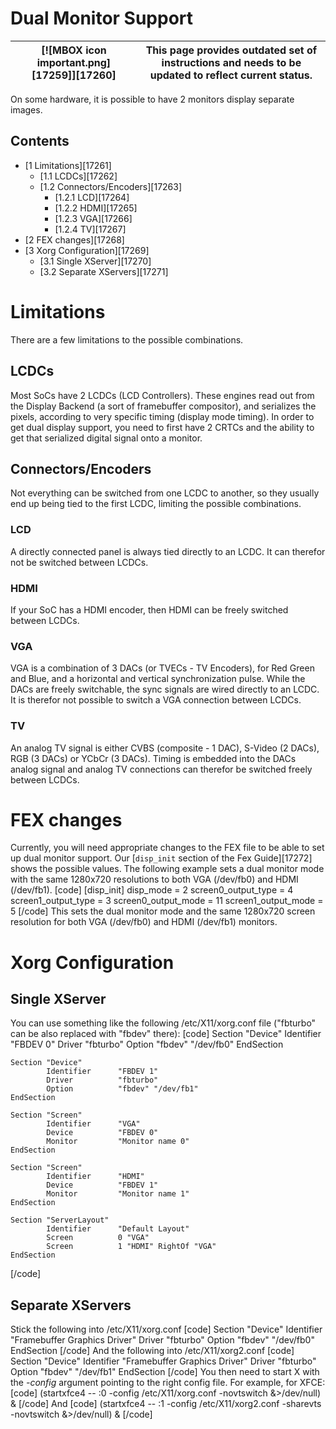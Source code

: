 # Dual Monitor Support
[![MBOX icon important.png][17259]][17260] | This page provides outdated set of instructions and needs to be updated to reflect current status.   
---|---  
On some hardware, it is possible to have 2 monitors display separate images. 
## Contents
  * [1 Limitations][17261]
    * [1.1 LCDCs][17262]
    * [1.2 Connectors/Encoders][17263]
      * [1.2.1 LCD][17264]
      * [1.2.2 HDMI][17265]
      * [1.2.3 VGA][17266]
      * [1.2.4 TV][17267]
  * [2 FEX changes][17268]
  * [3 Xorg Configuration][17269]
    * [3.1 Single XServer][17270]
    * [3.2 Separate XServers][17271]

# Limitations
There are a few limitations to the possible combinations. 
## LCDCs
Most SoCs have 2 LCDCs (LCD Controllers). These engines read out from the Display Backend (a sort of framebuffer compositor), and serializes the pixels, according to very specific timing (display mode timing). In order to get dual display support, you need to first have 2 CRTCs and the ability to get that serialized digital signal onto a monitor. 
## Connectors/Encoders
Not everything can be switched from one LCDC to another, so they usually end up being tied to the first LCDC, limiting the possible combinations. 
### LCD
A directly connected panel is always tied directly to an LCDC. It can therefor not be switched between LCDCs. 
### HDMI
If your SoC has a HDMI encoder, then HDMI can be freely switched between LCDCs. 
### VGA
VGA is a combination of 3 DACs (or TVECs - TV Encoders), for Red Green and Blue, and a horizontal and vertical synchronization pulse. While the DACs are freely switchable, the sync signals are wired directly to an LCDC. It is therefor not possible to switch a VGA connection between LCDCs. 
### TV
An analog TV signal is either CVBS (composite - 1 DAC), S-Video (2 DACs), RGB (3 DACs) or YCbCr (3 DACs). Timing is embedded into the DACs analog signal and analog TV connections can therefor be switched freely between LCDCs. 
# FEX changes
Currently, you will need appropriate changes to the FEX file to be able to set up dual monitor support. Our [`disp_init` section of the Fex Guide][17272] shows the possible values. 
The following example sets a dual monitor mode with the same 1280x720 resolutions to both VGA (/dev/fb0) and HDMI (/dev/fb1). 
[code] 
    [disp_init]
    disp_mode = 2
    screen0_output_type = 4
    screen1_output_type = 3
    screen0_output_mode = 11
    screen1_output_mode = 5
[/code]
This sets the dual monitor mode and the same 1280x720 screen resolution for both VGA (/dev/fb0) and HDMI (/dev/fb1) monitors. 
# Xorg Configuration
## Single XServer
You can use something like the following /etc/X11/xorg.conf file ("fbturbo" can be also replaced with "fbdev" there): 
[code] 
    Section "Device"
            Identifier      "FBDEV 0"
            Driver          "fbturbo"
            Option          "fbdev" "/dev/fb0"
    EndSection
    
    Section "Device"
            Identifier      "FBDEV 1"
            Driver          "fbturbo"
            Option          "fbdev" "/dev/fb1"
    EndSection
    
    Section "Screen"
            Identifier      "VGA"
            Device          "FBDEV 0"
            Monitor         "Monitor name 0"
    EndSection
    
    Section "Screen"
            Identifier      "HDMI"
            Device          "FBDEV 1"
            Monitor         "Monitor name 1"
    EndSection
    
    Section "ServerLayout"
            Identifier      "Default Layout"
            Screen          0 "VGA"
            Screen          1 "HDMI" RightOf "VGA"
    EndSection
[/code]
## Separate XServers
Stick the following into /etc/X11/xorg.conf 
[code] 
    Section "Device"
        Identifier "Framebuffer Graphics Driver"
        Driver "fbturbo"
        Option "fbdev" "/dev/fb0"
    EndSection
[/code]
And the following into /etc/X11/xorg2.conf 
[code] 
    Section "Device"
        Identifier "Framebuffer Graphics Driver"
        Driver "fbturbo"
        Option "fbdev" "/dev/fb1"
    EndSection
[/code]
You then need to start X with the _-config_ argument pointing to the right config file. 
For example, for XFCE: 
[code] 
    (startxfce4 -- :0 -config /etc/X11/xorg.conf -novtswitch &>/dev/null) &
[/code]
And 
[code] 
    (startxfce4 -- :1 -config /etc/X11/xorg2.conf -sharevts -novtswitch &>/dev/null) &
[/code]
